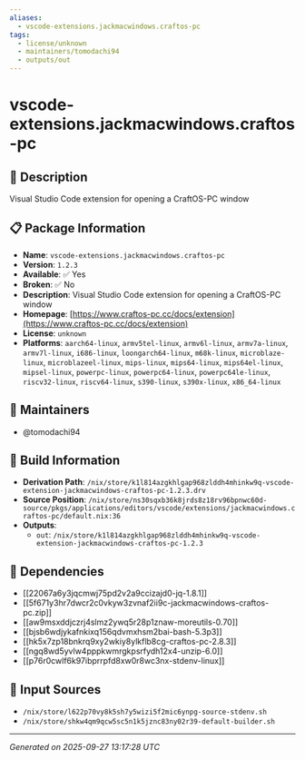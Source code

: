 ```yaml
---
aliases:
  - vscode-extensions.jackmacwindows.craftos-pc
tags:
  - license/unknown
  - maintainers/tomodachi94
  - outputs/out
---
```


# vscode-extensions.jackmacwindows.craftos-pc

## 📝 Description

Visual Studio Code extension for opening a CraftOS-PC window

## 📋 Package Information

- **Name**: `vscode-extensions.jackmacwindows.craftos-pc`
- **Version**: `1.2.3`
- **Available**: ✅ Yes
- **Broken**: ✅ No
- **Description**: Visual Studio Code extension for opening a CraftOS-PC window
- **Homepage**: [https://www.craftos-pc.cc/docs/extension](https://www.craftos-pc.cc/docs/extension)
- **License**: `unknown`
- **Platforms**: `aarch64-linux`, `armv5tel-linux`, `armv6l-linux`, `armv7a-linux`, `armv7l-linux`, `i686-linux`, `loongarch64-linux`, `m68k-linux`, `microblaze-linux`, `microblazeel-linux`, `mips-linux`, `mips64-linux`, `mips64el-linux`, `mipsel-linux`, `powerpc-linux`, `powerpc64-linux`, `powerpc64le-linux`, `riscv32-linux`, `riscv64-linux`, `s390-linux`, `s390x-linux`, `x86_64-linux`
## 👥 Maintainers

- @tomodachi94


## 🔧 Build Information

- **Derivation Path**: `/nix/store/k1l814azgkhlgap968zlddh4mhinkw9q-vscode-extension-jackmacwindows-craftos-pc-1.2.3.drv`
- **Source Position**: `/nix/store/ns30sqxb36k8jrds8z18rv96bpnwc60d-source/pkgs/applications/editors/vscode/extensions/jackmacwindows.craftos-pc/default.nix:36`
- **Outputs**:
  - `out`:  `/nix/store/k1l814azgkhlgap968zlddh4mhinkw9q-vscode-extension-jackmacwindows-craftos-pc-1.2.3`

## 🔗 Dependencies

- [[22067a6y3jqcmwj75pd2v2a9ccizajd0-jq-1.8.1]]
- [[5f671y3hr7dwcr2c0vkyw3zvnaf2ii9c-jackmacwindows-craftos-pc.zip]]
- [[aw9msxddjczrj4slmz2ywq5r28p1znaw-moreutils-0.70]]
- [[bjsb6wdjykafnkixq156qdvmxhsm2bai-bash-5.3p3]]
- [[hk5x7zp18bnkrq9xy2wkiy8ylkflb8cg-craftos-pc-2.8.3]]
- [[ngq8wd5yvlw4pppkwmrgkpsrfydh12x4-unzip-6.0]]
- [[p76r0cwlf6k97ibprrpfd8xw0r8wc3nx-stdenv-linux]]

## 📁 Input Sources

- `/nix/store/l622p70vy8k5sh7y5wizi5f2mic6ynpg-source-stdenv.sh`
- `/nix/store/shkw4qm9qcw5sc5n1k5jznc83ny02r39-default-builder.sh`

---
*Generated on 2025-09-27 13:17:28 UTC*
